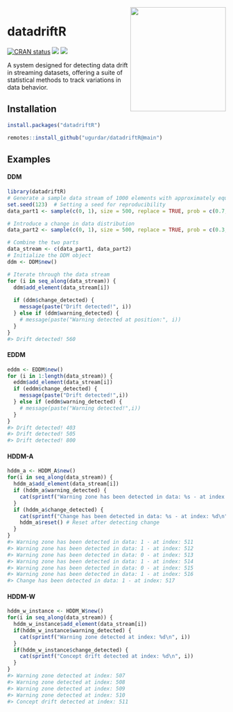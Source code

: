 
<img align="right" width="220" height="240" src="https://drive.google.com/uc?export=download&id=1w6vmd9972c1TMAsKKofzmJT47_D-TSQO">
<!-- README.md is generated from README.Rmd. Please edit that file -->

# datadriftR

<!-- badges: start -->
[![CRAN status](https://www.r-pkg.org/badges/version/datadriftR)](https://cran.r-project.org/package=datadriftR)
[![](https://cranlogs.r-pkg.org/badges/datadriftR)](https://cran.rstudio.com/web/packages/datadriftR/index.html)
[![](http://cranlogs.r-pkg.org/badges/last-week/datadriftR?color=green)](https://cran.r-project.org/package=datadriftR)
<!-- badges: end -->

A system designed for detecting data drift in streaming datasets,
offering a suite of statistical methods to track variations in data
behavior.

## Installation

``` r
install.packages("datadriftR")
```

``` r
remotes::install_github("ugurdar/datadriftR@main")
```

## Examples

#### DDM

``` r
library(datadriftR)
# Generate a sample data stream of 1000 elements with approximately equal probabilities for 0 and 1
set.seed(123)  # Setting a seed for reproducibility
data_part1 <- sample(c(0, 1), size = 500, replace = TRUE, prob = c(0.7, 0.3))

# Introduce a change in data distribution
data_part2 <- sample(c(0, 1), size = 500, replace = TRUE, prob = c(0.3, 0.7))

# Combine the two parts
data_stream <- c(data_part1, data_part2)
# Initialize the DDM object
ddm <- DDM$new()

# Iterate through the data stream
for (i in seq_along(data_stream)) {
  ddm$add_element(data_stream[i])
  
  if (ddm$change_detected) {
    message(paste("Drift detected!", i))
  } else if (ddm$warning_detected) {
    # message(paste("Warning detected at position:", i))
  }
}
#> Drift detected! 560
```

#### EDDM

``` r
eddm <- EDDM$new()
for (i in 1:length(data_stream)) {
  eddm$add_element(data_stream[i])
  if (eddm$change_detected) {
    message(paste("Drift detected!",i))
  } else if (eddm$warning_detected) {
    # message(paste("Warning detected!",i))
  }
}
#> Drift detected! 403
#> Drift detected! 505
#> Drift detected! 800
```

#### HDDM-A

``` r
hddm_a <- HDDM_A$new()
for(i in seq_along(data_stream)) {
  hddm_a$add_element(data_stream[i])
  if (hddm_a$warning_detected) {
    cat(sprintf("Warning zone has been detected in data: %s - at index: %d\n", data_stream[i], i))
  }
  if (hddm_a$change_detected) {
    cat(sprintf("Change has been detected in data: %s - at index: %d\n", data_stream[i], i))
    hddm_a$reset() # Reset after detecting change
  }
}
#> Warning zone has been detected in data: 1 - at index: 511
#> Warning zone has been detected in data: 1 - at index: 512
#> Warning zone has been detected in data: 0 - at index: 513
#> Warning zone has been detected in data: 1 - at index: 514
#> Warning zone has been detected in data: 0 - at index: 515
#> Warning zone has been detected in data: 1 - at index: 516
#> Change has been detected in data: 1 - at index: 517
```

#### HDDM-W

``` r
hddm_w_instance <- HDDM_W$new()
for(i in seq_along(data_stream)) {
  hddm_w_instance$add_element(data_stream[i])
  if(hddm_w_instance$warning_detected) {
    cat(sprintf("Warning zone detected at index: %d\n", i))
  }
  if(hddm_w_instance$change_detected) {
    cat(sprintf("Concept drift detected at index: %d\n", i))
  }
}
#> Warning zone detected at index: 507
#> Warning zone detected at index: 508
#> Warning zone detected at index: 509
#> Warning zone detected at index: 510
#> Concept drift detected at index: 511
```
